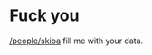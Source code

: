 <!-- TITLE: Home -->
<!-- SUBTITLE: A quick summary of Home -->

# Fuck you
[/people/skiba](Skiba,) fill me with your data.